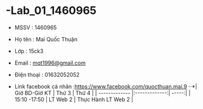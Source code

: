 # -Lab_01_1460965
* MSSV : 1460965
- Họ tên : Mai Quốc Thuận
+ Lớp : 15ck3
* Email : mqt1996@gmail.com
- Điện thoại : 01632052052
+ Link facebook cá nhân :https://www.facebook.com/quocthuan.mai.9 
⋅⋅*| Giờ BD-Giờ KT       | Thứ 3           | Thứ 4  |
| ------------- |:-------------:| -----:|
| 15:10 -17:50     | LT Web 2 | Thực Hành LT Web 2 |





